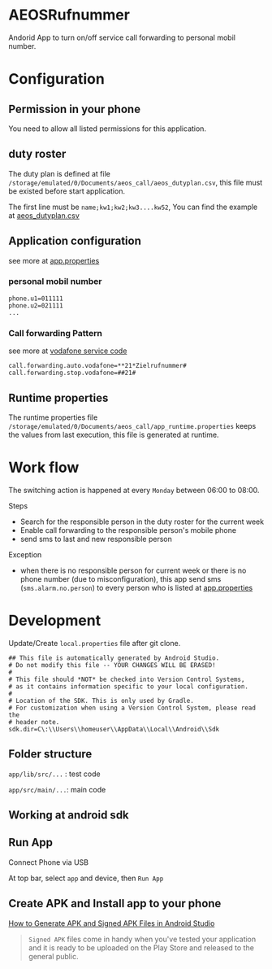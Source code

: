 AEOSRufnummer
=============

Andorid App to turn on/off service call forwarding to personal mobil number. 



# Configuration

## Permission in your phone 
You need to allow all listed permissions for this application.  

## duty roster  
The duty plan is defined at file `/storage/emulated/0/Documents/aeos_call/aeos_dutyplan.csv`, this
file must be existed before start application. 

The first line must be `name;kw1;kw2;kw3....kw52`,  You can find the example 
at [aeos_dutyplan.csv](doc/aeos_dutyplan.csv) 

## Application configuration 
see more at [app.properties](app/src/main/assets/app.properties)

### personal mobil number
```
phone.u1=011111
phone.u2=021111
...
```
### Call forwarding Pattern
see more at [vodafone service code](./doc/Service-Codes-vodafone.pdf)
```
call.forwarding.auto.vodafone=**21*Zielrufnummer#
call.forwarding.stop.vodafone=##21#
```
## Runtime properties

The runtime properties file `/storage/emulated/0/Documents/aeos_call/app_runtime.properties`
keeps the values from last execution, this file is generated at runtime.  


# Work flow
The switching action is happened at every `Monday` between 06:00 to 08:00.

Steps
- Search for the responsible person in the duty roster for the current week
- Enable call forwarding to the responsible person's mobile phone 
- send sms to last and new responsible person  

Exception  
- when there is no responsible person for current week or there is no phone number (due to misconfiguration), 
  this app send sms (`sms.alarm.no.person`) to every person who is listed 
  at [app.properties](app/src/main/assets/app.properties)




# Development  
Update/Create `local.properties` file after git clone. 

```
## This file is automatically generated by Android Studio.
# Do not modify this file -- YOUR CHANGES WILL BE ERASED!
#
# This file should *NOT* be checked into Version Control Systems,
# as it contains information specific to your local configuration.
#
# Location of the SDK. This is only used by Gradle.
# For customization when using a Version Control System, please read the
# header note.
sdk.dir=C\:\\Users\\homeuser\\AppData\\Local\\Android\\Sdk
```

## Folder structure  

`app/lib/src/...` : test code 

`app/src/main/...`: main code


## Working at android sdk

## Run App 
Connect Phone via USB

At top bar, select `app` and device, then `Run App`  

## Create APK and Install app to your phone 
[How to Generate APK and Signed APK Files in Android Studio](https://code.tutsplus.com/how-to-generate-apk-and-signed-apk-files-in-android-studio--cms-37927t)
> `Signed APK` files come in handy when you've tested your application and it is ready to be uploaded on the Play Store and released to the general public.
